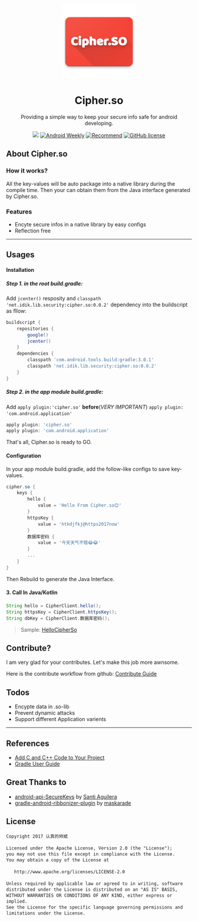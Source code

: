<p align="center"><a href="https://github.com/dvdciri/daggraph" target="_blank"><img width="200"src="logo.png"></a></p>
<h1 align="center">Cipher.so</h1>
<p align="center">Providing a simple way to keep your secure info safe for android developing.</p>
<p align="center">
  <a href='https://bintray.com/idik-net/Cipher.so/cipher.so/_latestVersion'><img src='https://api.bintray.com/packages/idik-net/Cipher.so/cipher.so/images/download.svg'></a>
  <a href="http://androidweekly.net/issues/issue-288"><img src="https://img.shields.io/badge/Android%20Weekly-%23288-green.svg" alt="Android Weekly"></a>
  <a href="#"><img src="https://img.shields.io/badge/Recommend-%E2%AD%90%EF%B8%8F%E2%AD%90%EF%B8%8F%E2%AD%90%EF%B8%8F%E2%AD%90%EF%B8%8F%E2%AD%90%EF%B8%8F-green.svg" alt="Recommend"></a>
  <a href="https://github.com/MEiDIK/Cipher.so/blob/master/LICENSE"><img src="https://img.shields.io/github/license/MEiDIK/Cipher.so.svg" alt="GitHub license"></a>
</p>

## About Cipher.so

### How it works?

All the key-values will be auto package into a native library during the compile time. Then your can obtain them from the Java interface generated by Cipher.so.

### Features

* Encyte secure infos in a native library by easy configs
* Reflection free

---
## Usages

#### Installation
##### Step 1. in the root build.gradle:  
Add `jcenter()` resposity and `classpath 'net.idik.lib.security:cipher.so:0.0.2'` dependency into the buildscript as fllow:

```groovy
buildscript {
    repositories {
        google()
        jcenter()
    }
    dependencies {
        classpath 'com.android.tools.build:gradle:3.0.1'
        classpath 'net.idik.lib.security:cipher.so:0.0.2'
    }
}
```

##### Step 2. in the app module build.gradle:
Add `apply plugin:'cipher.so'` **before**(*VERY IMPORTANT*) `apply plugin: 'com.android.application'`

```groovy
apply plugin: 'cipher.so'
apply plugin: 'com.android.application'
```

That's all, Cipher.so is ready to GO.

#### Configuration

In your app module build.gradle, add the follow-like configs to save key-values.

```groovy
cipher.so {
    keys {
        hello {
            value = 'Hello From Cipher.so😊'
        }
        httpsKey {
            value = 'htkdjfkj@https2017now'
        }
        数据库密码 {
            value = '今天天气不错😂😂'
        }
        ...
    }
}
```

Then Rebuild to generate the Java Interface.

#### 3. Call In Java/Kotlin

```Java
String hello = CipherClient.hello();
String httpsKey = CipherClient.httpsKey();
String dbKey = CipherClient.数据库密码();
```


> Sample: [HelloCipherSo](https://github.com/MEiDIK/HelloCipherSo)




## Contribute?

I am very glad for your contributes. Let's make this job more awnsome.

Here is the contribute workflow from github: [Contribute Guide](https://github.com/openframeworks/openFrameworks/wiki/Code-Contribution-Workflow#workflow)


## Todos
* Encypte data in .so-lib
* Prevent dynamic attacks
* Support different Application varients

-----
## References

* [Add C and C++ Code to Your Project](https://developer.android.com/studio/projects/add-native-code.html)
* [Gradle User Guide](https://docs.gradle.org/4.4/userguide/userguide.html)

## Great Thanks to

* [android-api-SecureKeys](https://github.com/saantiaguilera/android-api-SecureKeys) by [Santi Aguilera](https://github.com/saantiaguilera)
* [gradle-android-ribbonizer-plugin](https://github.com/maskarade/gradle-android-ribbonizer-plugin) by [maskarade](https://github.com/maskarade)


## License

    Copyright 2017 认真的帅斌

    Licensed under the Apache License, Version 2.0 (the "License");
    you may not use this file except in compliance with the License.
    You may obtain a copy of the License at

       http://www.apache.org/licenses/LICENSE-2.0

    Unless required by applicable law or agreed to in writing, software
    distributed under the License is distributed on an "AS IS" BASIS,
    WITHOUT WARRANTIES OR CONDITIONS OF ANY KIND, either express or implied.
    See the License for the specific language governing permissions and
    limitations under the License.
